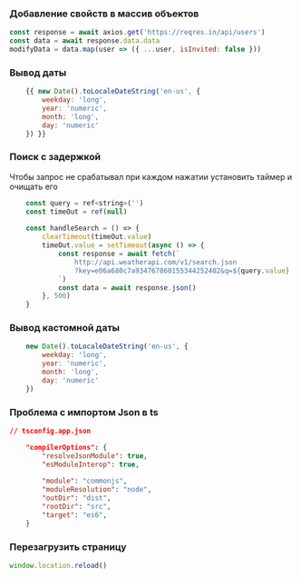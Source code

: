 
### Добавление свойств в массив объектов
```js
const response = await axios.get('https://reqres.in/api/users')
const data = await response.data.data
modifyData = data.map(user => ({ ...user, isInvited: false }))
```

### Вывод даты
```js
	{{ new Date().toLocaleDateString('en-us', {
		weekday: 'long',
		year: 'numeric',
		month: 'long',
		day: 'numeric'
	}) }}
```

### Поиск с задержкой
Чтобы запрос не срабатывал при каждом нажатии установить таймер и очищать его
```js
	const query = ref<string>('')
	const timeOut = ref(null)
	
	const handleSearch = () => {
		clearTimeout(timeOut.value)
		timeOut.value = setTimeout(async () => {
			const response = await fetch(`
				http://api.weatherapi.com/v1/search.json
				?key=e06a680c7a934767860155344252402&q=${query.value}
			`)
			const data = await response.json()
		}, 500)
	}
```

### Вывод кастомной даты
```js
	new Date().toLocaleDateString('en-us', {
		weekday: 'long',
		year: 'numeric',
		month: 'long',
		day: 'numeric'
	})
```

### Проблема с импортом Json в ts
```json
// tsconfig.app.json

	"compilerOptions": {
		"resolveJsonModule": true,
		"esModuleInterop": true,
		
		"module": "commonjs",
		"moduleResolution": "node",
		"outDir": "dist",
		"rootDir": "src",
		"target": "es6",
	}
```
### Перезагрузить страницу
```js
window.location.reload()
```